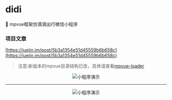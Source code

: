 # didi
:car: mpvue框架仿滴滴出行微信小程序

### 项目文章
[https://juejin.im/post/5b3a1354e51d45559b6b658c](https://juejin.im/post/5b3a1354e51d45559b6b658c)

>注意:新版本的mpvue目录结构已改，具体请查看[mpvue-loader](http://mpvue.com/build/mpvue-loader/#appjsonpagejson)

<div align="center">

![小程序演示](https://github.com/QinZhen001/didi/blob/master/screenshot/GIF1.gif)


<div/>


----------



<div align="center">

![小程序演示](https://github.com/QinZhen001/didi/blob/master/screenshot/GIF.gif)


<div/>